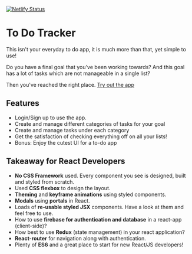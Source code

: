 [![Netlify Status](https://api.netlify.com/api/v1/badges/6a78b56d-cfad-4303-9c1c-b78d080b11df/deploy-status)](https://app.netlify.com/sites/to-do-tracker/deploys)

# To Do Tracker

This isn't your everyday to do app, it is much more than that, yet simple to use! 

Do you have a final goal that you've been working towards? And this goal has a lot of tasks which are not manageable in a single list?

Then you've reached the right place. [Try out the app](https://to-do-tracker.netlify.com/)

## Features

 - Login/Sign up to use the app.
 - Create and manage different categories of tasks for your goal
 - Create and manage tasks under each category
 - Get the satisfaction of checking everything off on all your lists!
 - Bonus: Enjoy the cutest UI for a to-do app

## Takeaway for React Developers

 - **No CSS Framework** used. Every component you see is designed, built and styled from scratch.
 - Used **CSS flexbox** to design the layout.
 - **Theming** and **keyframe animations** using styled components.
 - **Modals** using **portals** in React.
 - Loads of **re-usable styled JSX** components. Have a look at them and feel free to use.
 - How to use **firebase for authentication and database** in a react-app (client-side)?
 - How best to use **Redux** (state management) in your react application?
 - **React-router** for navigation along with authentication.
 - Plenty of **ES6** and a great place to start for new React/JS developers!
